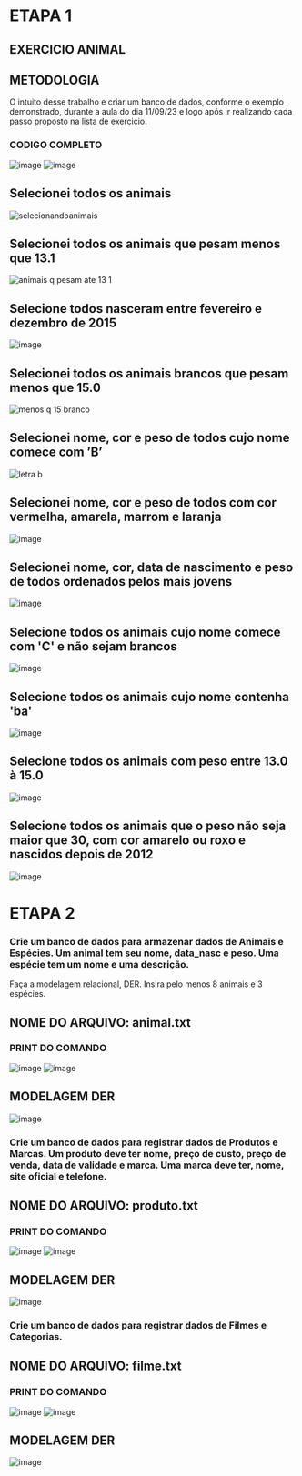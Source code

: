 # ETAPA 1
## EXERCICIO ANIMAL

## METODOLOGIA

O intuito desse trabalho e criar um banco de dados, conforme o exemplo demonstrado, durante a aula do dia 11/09/23 e logo após ir realizando cada passo proposto na lista de exercicio.

### CODIGO COMPLETO

![image](https://github.com/MatheusLaiaa/ATIVIDADEANIMAL/assets/144149403/789ef851-d6e4-47bc-b08e-57276a3e3131)
![image](https://github.com/MatheusLaiaa/ATIVIDADEANIMAL/assets/144149403/57a2d7e8-06bf-4fa0-a990-8c7e52beb789)

## Selecionei todos os animais

![selecionandoanimais](https://github.com/MatheusLaiaa/ATIVIDADEANIMAL/assets/144149403/4309ad4d-259d-4577-a576-789f9ebc1eba)

## Selecionei todos os animais que pesam menos que 13.1

![animais q pesam ate 13 1](https://github.com/MatheusLaiaa/ATIVIDADEANIMAL/assets/144149403/407f436c-1e6e-46e5-8bf7-756a80e521e1)

## Selecione todos nasceram entre fevereiro e dezembro de 2015

![image](https://github.com/MatheusLaiaa/ATIVIDADEANIMAL/assets/144149403/e0e58add-674c-4875-b607-6d98686a3d59)

## Selecionei todos os animais brancos que pesam menos que 15.0

![menos q 15 branco](https://github.com/MatheusLaiaa/ATIVIDADEANIMAL/assets/144149403/a0e5931a-5bf1-4835-976c-ee656e1b46ed)

## Selecionei nome, cor e peso de todos cujo nome comece com ’B’

![letra b ](https://github.com/MatheusLaiaa/ATIVIDADEANIMAL/assets/144149403/01a422fe-ed25-4a58-b340-19b2a26ae12a)

## Selecionei nome, cor e peso de todos com cor vermelha, amarela, marrom e laranja

![image](https://github.com/MatheusLaiaa/ATIVIDADEANIMAL/assets/144149403/3a327fb6-f1e4-4bb5-b333-6866aca0fad3)


## Selecionei nome, cor, data de nascimento e peso de todos ordenados pelos mais jovens

![image](https://github.com/MatheusLaiaa/ATIVIDADEANIMAL/assets/144149403/d4efdf72-926d-47e1-b888-834ee3f02319)


## Selecione todos os animais cujo nome comece com 'C' e não sejam brancos

![image](https://github.com/MatheusLaiaa/ATIVIDADEANIMAL/assets/144149403/9cc0dc71-d095-406d-a565-164d64b10c9b)

## Selecione todos os animais cujo nome contenha 'ba'

![image](https://github.com/MatheusLaiaa/ATIVIDADEANIMAL/assets/144149403/7285e897-63f2-4500-8772-74463bdfd5b2)

## Selecione todos os animais com peso entre 13.0 à 15.0

![image](https://github.com/MatheusLaiaa/ATIVIDADEANIMAL/assets/144149403/933de6ba-206a-40a3-ad03-70a2d8cc8854)

## Selecione todos os animais que o peso não seja maior que 30, com cor amarelo ou roxo e nascidos depois de 2012

![image](https://github.com/MatheusLaiaa/ATIVIDADEANIMAL/assets/144149403/78b3dc8f-8ead-476b-ad4b-3b7fb407df20)


# ETAPA 2

### Crie um banco de dados para armazenar dados de Animais e Espécies. Um animal tem seu nome, data_nasc e peso. Uma espécie tem um nome e uma descrição.
Faça a modelagem relacional, DER.
Insira pelo menos 8 animais e 3 espécies.

## NOME DO ARQUIVO: animal.txt

### PRINT DO COMANDO

![image](https://github.com/MatheusLaiaa/ATIVIDADEANIMAL/assets/144149403/2c656244-59cf-4acf-87a6-958190a6cd91)
![image](https://github.com/MatheusLaiaa/ATIVIDADEANIMAL/assets/144149403/544662d5-a634-4ff5-9a1c-be7448b55a4b)

## MODELAGEM DER 

![image](https://github.com/MatheusLaiaa/ATIVIDADEANIMAL/assets/144149403/c4adf90b-c4f7-4573-ac40-793ecc1d28b3)

### Crie um banco de dados para registrar dados de Produtos e Marcas. Um produto deve ter nome, preço de custo, preço de venda, data de validade e marca. Uma marca deve ter, nome, site oficial e telefone.

## NOME DO ARQUIVO: produto.txt

### PRINT DO COMANDO

![image](https://github.com/MatheusLaiaa/ATIVIDADEANIMAL/assets/144149403/eb38f154-4c13-4c38-93a6-59aed5cc9521)
![image](https://github.com/MatheusLaiaa/ATIVIDADEANIMAL/assets/144149403/5ec6ea3a-fee9-4033-9c78-10af1948fafe)

## MODELAGEM DER 

![image](https://github.com/MatheusLaiaa/ATIVIDADEANIMAL/assets/144149403/8614a437-8a78-4419-9cd8-778f11102945)

###  Crie um banco de dados para registrar dados de Filmes e Categorias.

## NOME DO ARQUIVO: filme.txt

### PRINT DO COMANDO

![image](https://github.com/MatheusLaiaa/ATIVIDADEANIMAL/assets/144149403/4c7e2efb-4dbf-4ec6-ab5a-38e81144b2c1)
![image](https://github.com/MatheusLaiaa/ATIVIDADEANIMAL/assets/144149403/dba55c6e-ccb1-4103-8bd0-88f9984dff81)

## MODELAGEM DER 

![image](https://github.com/MatheusLaiaa/ATIVIDADEANIMAL/assets/144149403/cbb5f346-b5ee-4083-958b-453510329bca)
















